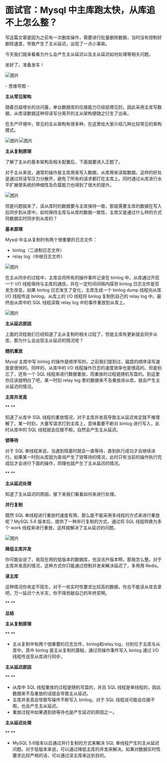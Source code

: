 # 面试官：Mysql 中主库跑太快，从库追不上怎么整？

写这篇文章是因为之前有一次删库操作，需要进行批量删除数据，当时没有控制好删除速度，导致产生了主从延迟，出现了一点小事故。



今天我们就来看看为什么会产生主从延迟以及主从延迟如何处理等相关问题。



坐好了，准备发车！



![图片](https://mmbiz.qpic.cn/mmbiz_png/g6hBZ0jzZb3oUu0s19gjqIkJT0efFicN31YY1tAQloAuSQWEIQGiaFqROib3nhY72JYRgbtwYHV2qiadVhwIzicB2icA/640?wx_fmt=png&wxfrom=5&wx_lazy=1&wx_co=1)

\- 思维导图 -



**主从常见架构**



随着日益增长的访问量，单台数据库的应接能力已经捉襟见肘。因此采用主库写数据，从库读数据这种将读写分离开的主从架构便随之衍生了出来。



在生产环境中，常见的主从架构有很多种，在这里给大家介绍几种比较常见的架构模式。

![图片](https://mmbiz.qpic.cn/mmbiz_png/g6hBZ0jzZb3oUu0s19gjqIkJT0efFicN34CmcomGMvmzJCCfoMPsYmldDsicOkPvhwk4bHu1R9NoJapS7JNKgZ9Q/640?wx_fmt=png&wxfrom=5&wx_lazy=1&wx_co=1)![图片](https://mmbiz.qpic.cn/mmbiz_png/g6hBZ0jzZb3oUu0s19gjqIkJT0efFicN3G9OK0A3IuRz3AqDIXs3vyTP5IibZN9KGf5RKY8lseicMF6w26pW1EwYg/640?wx_fmt=png&wxfrom=5&wx_lazy=1&wx_co=1)





**主从复制原理**



了解了主从的基本架构及相关配置后，下面就要进入正题了。



对于主从来说，通常的操作是主库用来写入数据，从库用来读取数据。这样的好处是通过将读写压力分散开，避免了所有的请求都打在主库上。同时通过从库进行水平扩展使系统的伸缩性及负载能力也得到了很大的提升。



![图片](https://mmbiz.qpic.cn/mmbiz_png/g6hBZ0jzZb34CWq9StiauzorHXgky3ratGer84JT79uUgEMKuicEWRPicf8ACib8sZM7dcTgtjqwDH3GwzOtibR1m2g/640?wx_fmt=png&wxfrom=5&wx_lazy=1&wx_co=1)



但是问题就来了，读从库时的数据要与主库保持一致，那就需要主库的数据在写入后同步到从库中。如何保持主库与从库的数据一致性，主库又是通过什么样的方式将数据实时同步到从库的？



**基本原理**



Mysql 中主从复制时有两个很重要的日志文件：



- binlog（二进制日志文件）
- relay log（中继日志文件）



![图片](https://mmbiz.qpic.cn/mmbiz_png/g6hBZ0jzZb3oUu0s19gjqIkJT0efFicN3Jut5BY0os6oCa57pYhgELKWXkKsvO5B2qreKG97At8zzibYwoUo8juw/640?wx_fmt=png&wxfrom=5&wx_lazy=1&wx_co=1)



在主从同步的过程中，主库会将所有的操作事件记录在 binlog 中，从库通过开启一个 I/O 线程保持与主库的通信，并在一定时间间隔内探测 binlog 日志文件是否发生改变。如果 binlog 日志发生了变化，主库生成一个 binlog dump 线程向从库 I/O 线程传送 binlog。从库上的 I/O 线程将 binlog 复制到自己的 relay log 中。最终由从库中的 SQL 线程读取 relay log 中的事件重放到从库上。

![图片](https://mmbiz.qpic.cn/mmbiz_png/g6hBZ0jzZb3oUu0s19gjqIkJT0efFicN3eHiamDGLicJZ9A9JYJiaPiaegJTg0Cklll0UC7PEmvqISpWicmhPInPI9vQ/640?wx_fmt=png&wxfrom=5&wx_lazy=1&wx_co=1)

 

**主从延迟原因**



上面的流程我们已经知道了主从复制的相关过程了，但是主库有更新就会同步从库，那为什么会出现主从延迟的情况呢？



**随机重放**



Mysql 主库中写 binlog 的操作是顺序写的，之前我们提到过，磁盘的顺序读写速度是很快的。同样的，从库中的 I/O 线程操作日志的速度效率也是很高的。但是别忘了，还有一个 SQL 线程来进行数据重放，而重放的过程是随机写盘的。到这里你应该就明白了吧，某一时刻 relay log 里的数据来不及重放进从库，就会产生主从延迟的情况。



**主库并发高**

**
**

知道了从库中 SQL 线程的重放情况，对于主库并发高导致主从延迟肯定就不难理解了。某一时刻，大量写请求打到主库上，意味着要不断对 binlog 进行写入，此时从库中的 SQL 线程就会应接不暇，自然会产生主从延迟。



**锁等待**

 

对于 SQL 单线程来说，当遇到阻塞时就会一直等待，直到执行成功才会继续进行。如果某一时刻从库因为查询产生了锁等待的情况，此时只有当前的操作执行完成后才会进行下面的操作，同理也就产生了主从延迟的情况。

**
**

**主从延迟处理**



知道了主从延迟的原因，接下来我们看看如何来进行处理。



**并行复制**



既然 SQL 单线程进行重放时速度有限，那么能不能采用多线程的方式来进行重放呢？MySQL 5.6 版本后，提供了一种并行复制的方式，通过将 SQL 线程转换为多个 work 线程来进行重放，这样就解决了主从延迟的问题。



![图片](https://mmbiz.qpic.cn/mmbiz_png/g6hBZ0jzZb3oUu0s19gjqIkJT0efFicN3EqzWrH0oPIPsRZsI5icI1McgtRLgqjwAkjsMWp8gEDIeRgCckJho8qg/640?wx_fmt=png&wxfrom=5&wx_lazy=1&wx_co=1)



**降低主库并发**



你可能会说了，我现在用的低版本的数据库，也没法升版本啊，那我怎么整。对于主库并发高的情况，这种方式你只能通过控制并发来解决延迟了，多用用 Redis。


**读主库**



这种情况你肯定不陌生，对于一些实时性要求比较高的数据，你总不能读从库去拿吧，万一延迟个大半天，你不得贡献自己的年终奖啊。

**
**

**总结**



**主从复制原理**

**
**

- 主从复制中有两个很重要的日志文件，binlog和relay log，分别位于主库与从库中。其中 binlog 是主从复制的基础，通过将操作事件写入 binlog 通过 I/O 线程传送至从库进行同步。



**主从延迟原因**

**
**

- 从库中 SQL 线程重放的过程是随机写盘的，并且 SQL 线程是单线程的，因此数据来不及重放的话就会导致主从延迟。
- 主库并发高会导致写操作不断写入 binlog，对于 SQL 线程说可能会应接不暇，也会产生主从延迟。
- 重放过程中如果遇到锁等待也是产生延迟的原因之一。



**主从延迟处理**

**
**

- MySQL 5.6版本以后通过并行复制的方式来解决 SQL 单线程产生的主从延迟问题。对于低版本来说，可以通过降低主库的并发来解决。如果对数据实时性要求比较严格的话，可以通过读主库来达到目的。